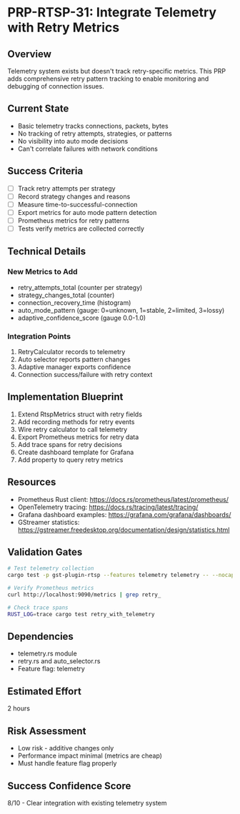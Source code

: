 # PRP-RTSP-31: Integrate Telemetry with Retry Metrics

## Overview
Telemetry system exists but doesn't track retry-specific metrics. This PRP adds comprehensive retry pattern tracking to enable monitoring and debugging of connection issues.

## Current State
- Basic telemetry tracks connections, packets, bytes
- No tracking of retry attempts, strategies, or patterns
- No visibility into auto mode decisions
- Can't correlate failures with network conditions

## Success Criteria
- [ ] Track retry attempts per strategy
- [ ] Record strategy changes and reasons
- [ ] Measure time-to-successful-connection
- [ ] Export metrics for auto mode pattern detection
- [ ] Prometheus metrics for retry patterns
- [ ] Tests verify metrics are collected correctly

## Technical Details

### New Metrics to Add
- retry_attempts_total (counter per strategy)
- strategy_changes_total (counter)
- connection_recovery_time (histogram)
- auto_mode_pattern (gauge: 0=unknown, 1=stable, 2=limited, 3=lossy)
- adaptive_confidence_score (gauge 0.0-1.0)

### Integration Points
1. RetryCalculator records to telemetry
2. Auto selector reports pattern changes
3. Adaptive manager exports confidence
4. Connection success/failure with retry context

## Implementation Blueprint
1. Extend RtspMetrics struct with retry fields
2. Add recording methods for retry events
3. Wire retry calculator to call telemetry
4. Export Prometheus metrics for retry data
5. Add trace spans for retry decisions
6. Create dashboard template for Grafana
7. Add property to query retry metrics

## Resources
- Prometheus Rust client: https://docs.rs/prometheus/latest/prometheus/
- OpenTelemetry tracing: https://docs.rs/tracing/latest/tracing/
- Grafana dashboard examples: https://grafana.com/grafana/dashboards/
- GStreamer statistics: https://gstreamer.freedesktop.org/documentation/design/statistics.html

## Validation Gates
```bash
# Test telemetry collection
cargo test -p gst-plugin-rtsp --features telemetry telemetry -- --nocapture

# Verify Prometheus metrics
curl http://localhost:9090/metrics | grep retry_

# Check trace spans
RUST_LOG=trace cargo test retry_with_telemetry
```

## Dependencies
- telemetry.rs module
- retry.rs and auto_selector.rs
- Feature flag: telemetry

## Estimated Effort
2 hours

## Risk Assessment
- Low risk - additive changes only
- Performance impact minimal (metrics are cheap)
- Must handle feature flag properly

## Success Confidence Score
8/10 - Clear integration with existing telemetry system